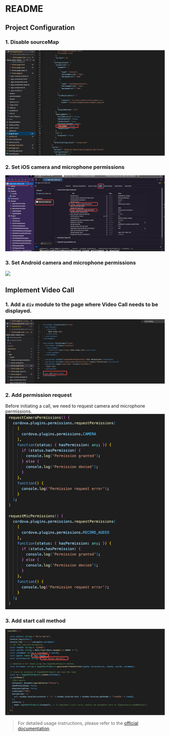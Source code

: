 # README

## Project Configuration
### 1. Disable sourceMap

![](media/16868197786831/16868199035770.jpg)

### 2. Set iOS camera and microphone permissions

![](media/16868197786831/16868199670979.jpg)

### 3. Set Android camera and microphone permissions

![](media/16868197786831/16868200195.jpg)

## Implement Video Call

### 1. Add a `div` module to the page where Video Call needs to be displayed.
![](media/16868197786831/16868201149132.jpg)

### 2. Add permission request
Before initiating a call, we need to request camera and microphone permissions.
![](media/16868197786831/16868202373722.jpg)

### 3. Add start call method
![](media/16868197786831/16868202027197.jpg)

> For detailed usage instructions, please refer to the [official documentation](https://docs.zegocloud.com/article/14933).